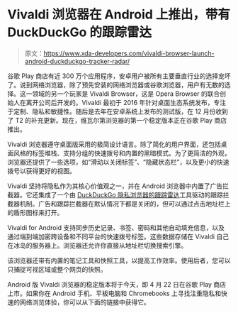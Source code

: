 # Vivaldi 浏览器在 Android 上推出，带有 DuckDuckGo 的跟踪雷达

> 原文：<https://www.xda-developers.com/vivaldi-browser-launch-android-duckduckgo-tracker-radar/>

谷歌 Play 商店有近 300 万个应用程序，安卓用户被所有主要垂直行业的选择宠坏了。说到网络浏览器，除了预先安装的网络浏览器或谷歌浏览器，用户有无数的选择。这一领域的另一个玩家是 Vivaldi Browser，这是 Opera Browser 的联合创始人在离开公司后开发的。Vivaldi 最初于 2016 年针对桌面生态系统发布，专注于定制、隐私和敏捷性。随后是去年在安卓系统上发布的测试版，在 12 月份收到了 T2 的补充更新。现在，维瓦尔第浏览器的第一个稳定版本正在谷歌 Play 商店推出。

Vivaldi 浏览器遵守桌面版采用的极简设计语言。除了简化的用户界面，还包括桌面风格的标签堆栈、支持分组的快速拨号和内置的黑暗模式。为了更简洁的外观，浏览器还提供了一些选项，如“滑动以关闭标签”、“隐藏状态栏”，以及更小的快速拨号以获得更好的视图。

Vivaldi 坚持将隐私作为其核心价值观之一，并在 Android 浏览器中内置了广告拦截器。它还集成了一个由 [DuckDuckGo 隐私浏览器的跟踪雷达](https://spreadprivacy.com/duckduckgo-tracker-radar/)工具驱动的跟踪拦截器机制。广告和跟踪拦截器在默认情况下都是关闭的，但可以通过点击地址栏上的盾形图标来打开。

Vivaldi for Android 支持同步历史记录、书签、密码和其他自动填充信息，以及通过端到端加密跨设备和不同平台的快速拨号标签。这些数据存储在 Vivaldi 自己在冰岛的服务器上。浏览器还允许你直接从地址栏切换搜索引擎。

该浏览器还带有内置的笔记工具和快照工具，以提高工作效率。使用后者，您可以只捕捉可视区域或整个网页的快照。

Android 版 Vivaldi 浏览器的稳定版本将于今天，即 4 月 22 日在谷歌 Play 商店上市。如果你在 Android 手机、平板电脑和 Chromebooks 上寻找注重隐私和快速的网络浏览体验，你可以从下面的链接中获得它。